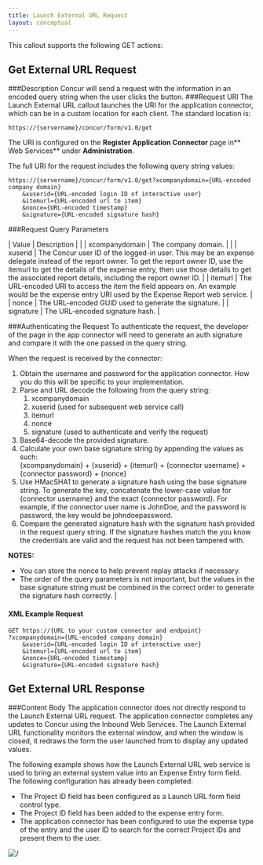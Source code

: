 ```yaml
---
title: Launch External URL Request 
layout: conceptual
---
```



This callout supports the following GET actions:

##  Get External URL Request

###Description
Concur will send a request with the information in an encoded query string when the user clicks the button.
###Request URI
The Launch External URL callout launches the URI for the application connector, which can be in a custom location for each client. The standard location is:

    https://{servername}/concur/form/v1.0/get

The URI is configured on the **Register Application Connector** page in** Web Services** under **Administration**.

The full URI for the request includes the following query string values:

    https://{servername}/concur/form/v1.0/get?xcompanydomain={URL-encoded company domain}
        &xuserid={URL-encoded login ID of interactive user}
        &itemurl={URL-encoded url to item}
        &nonce={URL-encoded timestamp}
        &signature={URL-encoded signature hash}



###Request Query Parameters


| Value | Description |
|
|  xcompanydomain |  The company domain. |   |
|  xuserid |  The Concur user ID of the logged-in user. This may be an expense delegate instead of the report owner. To get the report owner ID, use the itemurl to get the details of the expense entry, then use those details to get the associated report details, including the report owner ID. |
|  itemurl |  The URL-encoded URI to access the item the field appears on. An example would be the expense entry URI used by the Expense Report web service. |
|  nonce |  The URL-encoded GUID used to generate the signature. |
|  signature |  The URL-encoded signature hash. |

###Authenticating the Request
To authenticate the request, the developer of the page in the app connector will need to generate an auth signature and compare it with the one passed in the query string.

When the request is received by the connector:

1. Obtain the username and password for the application connector. How you do this will be specific to your implementation.
2. Parse and URL decode the following from the query string:
    1. xcompanydomain
    2. xuserid (used for subsequent web service call)
    3. itemurl
    4. nonce
    5. signature (used to authenticate and verify the request)
3. Base64-decode the provided signature.
4. Calculate your own base signature string by appending the values as such:  
{xcompanydomain} + {xuserid} + {itemurl} + {connector username} + {connector password} + {nonce}
5. Use HMacSHA1 to generate a signature hash using the base signature string. To generate the key, concatenate the lower-case value for {connector username} and the exact {connector password}. For example, if the connector user name is JohnDoe, and the password is password, the key would be johndoepassword.
6. Compare the generated signature hash with the signature hash provided in the request query string.
If the signature hashes match the you know the credentials are valid and the request has not been tampered with.

**NOTES:**

* You can store the nonce to help prevent replay attacks if necessary.
* The order of the query parameters is not important, but the values in the base signature string must be combined in the correct order to generate the signature hash correctly.
 |

####  XML Example Request

    GET https://{URL to your custom connector and endpoint}
    ?xcompanydomain={URL-encoded company domain}
        &xuserid={URL-encoded login ID of interactive user}
        &itemurl={URL-encoded url to item}
        &nonce={URL-encoded timestamp}
        &signature={URL-encoded signature hash}

##  Get External URL Response


###Content Body
The application connector does not directly respond to the Launch External URL request. The application connector completes any updates to Concur using the Inbound Web Services. The Launch External URL functionality monitors the external window, and when the window is closed, it redraws the form the user launched from to display any updated values.

The following example shows how the Launch External URL web service is used to bring an external system value into an Expense Entry form field. The following configuration has already been completed:

* The Project ID field has been configured as a Launch URL form field control type.
* The Project ID field has been added to the expense entry form.
* The application connector has been configured to use the expense type of the entry and the user ID to search for the correct Project IDs and present them to the user.

![ /][1]


  


[1]: https://developer.concur.com/sites/default/files/LaunchExtURL_small.png
